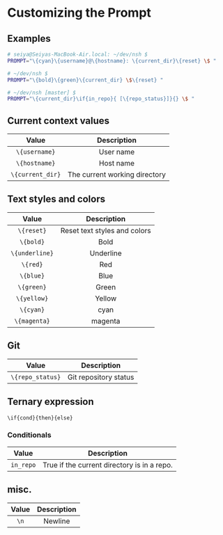 # Customizing the Prompt

## Examples ##
```bash
# seiya@Seiyas-MacBook-Air.local: ~/dev/nsh $ 
PROMPT="\{cyan}\{username}@\{hostname}: \{current_dir}\{reset} \$ "

# ~/dev/nsh $
PROMPT="\{bold}\{green}\{current_dir} \$\{reset} "

# ~/dev/nsh [master] $
PROMPT="\{current_dir}\if{in_repo}{ [\{repo_status}]}{} \$ "
```

## Current context values
|          **Value**            |                **Description**               |
|:-----------------------------:|:--------------------------------------------:|
| `\{username}`                 | User name                                    |
| `\{hostname}`                 | Host name                                    |
| `\{current_dir}`              | The current working directory                |


## Text styles and colors
|          **Value**            |                **Description**               |
|:-----------------------------:|:--------------------------------------------:|
| `\{reset}`                    | Reset text styles and colors                 |
| `\{bold}`                     | Bold                                         |
| `\{underline}`                | Underline                                    |
| `\{red}`                      | Red                                          |
| `\{blue}`                     | Blue                                         |
| `\{green}`                    | Green                                        |
| `\{yellow}`                   | Yellow                                       |
| `\{cyan}`                     | cyan                                         |
| `\{magenta}`                  | magenta                                      |

## Git
|          **Value**            |                **Description**               |
|:-----------------------------:|:--------------------------------------------:|
| `\{repo_status}`              | Git repository status                        |

## Ternary expression
```
\if{cond}{then}{else}
```

### Conditionals
|          **Value**            |                **Description**               |
|:-----------------------------:|:--------------------------------------------:|
| `in_repo`                     | True if the current directory is in a repo.  |

## misc.
|          **Value**            |                **Description**               |
|:-----------------------------:|:--------------------------------------------:|
| `\n`                          | Newline                                      |

